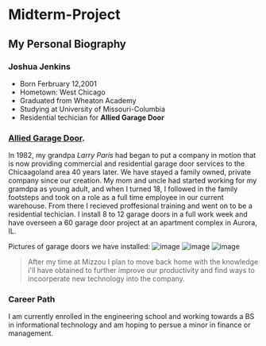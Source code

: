 # Midterm-Project
## My Personal Biography

### Joshua Jenkins

*   Born Ferbruary 12,2001
*   Hometown: West Chicago
*   Graduated from Wheaton Academy
*   Studying at University of Missouri-Columbia
*   Residential techician for **Allied Garage Door**

### [Allied Garage Door](https://allieddoor.com/).
In 1982, my grandpa _Larry Paris_ had began to put a company in motion that is now providing commercial and residential garage door services to the Chicaagoland area 40 years later. We have stayed a family owned, private company since our creation. My mom and uncle had started working for my gramdpa as young adult, and when I turned 18, I followed in the family footsteps and took on a role as a full time employee in our current warehouse. From there I recieved proffesional training and went on to be a residential techician. I install 8 to 12 garage doors in a full work week and have overseen a 60 garage door project at an apartment complex in Aurora, IL. 

Pictures of garage doors we have installed:
![image](https://user-images.githubusercontent.com/116392196/197315045-26a704a9-0241-4702-8ff9-a144e8c96280.png) 
![image](https://user-images.githubusercontent.com/116392196/197315114-d65a7eec-cd8f-4105-becf-b7c7e31900bd.png)
![image](https://user-images.githubusercontent.com/116392196/197315212-917c4925-1f3f-417e-b711-2dfc1cd808a3.png)

>After my time at Mizzou I plan to move back home with the knowledge i'll have obtained to further improve our productivity and find ways to incoorperate new technology into the company.

### Career Path
I am currently enrolled in the engineering school and working towards a BS in informational technology and am hoping to persue a minor in finance or management.
